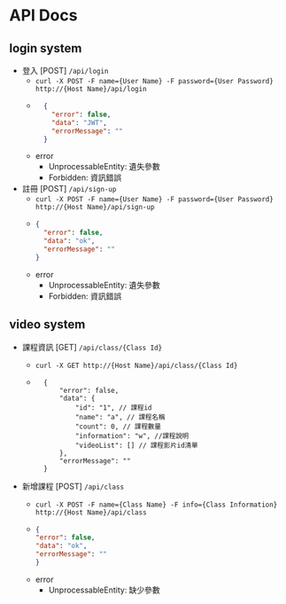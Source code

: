 # API Docs

## login system

- 登入 [POST] `/api/login`
    - `curl -X POST -F name={User Name} -F password={User Password} http://{Host Name}/api/login`
    - ```json
        {
          "error": false,
          "data": "JWT",
          "errorMessage": ""
        }
      ```
    - error
      - UnprocessableEntity: 遺失參數
      - Forbidden: 資訊錯誤
- 註冊 [POST] `/api/sign-up`
    - `curl -X POST -F name={User Name} -F password={User Password} http://{Host Name}/api/sign-up`
    - ```json
      {
        "error": false,
        "data": "ok",
        "errorMessage": ""
      }
      ```
    - error
        - UnprocessableEntity: 遺失參數
        - Forbidden: 資訊錯誤
    
## video system

- 課程資訊 [GET] `/api/class/{Class Id}`
    - `curl -X GET http://{Host Name}/api/class/{Class Id}`
    - ```json5
        {
            "error": false,
            "data": {
                "id": "1", // 課程id
                "name": "a", // 課程名稱
                "count": 0, // 課程數量
                "information": "w", //課程說明
                "videoList": [] // 課程影片id清單
            },
            "errorMessage": ""
        }
      ```
      
- 新增課程 [POST] `/api/class`
    - `curl -X POST -F name={Class Name} -F info={Class Information} http://{Host Name}/api/class`
    - ```json
      {
      "error": false,
      "data": "ok",
      "errorMessage": ""
      }
      ```
    - error
        - UnprocessableEntity: 缺少參數
    